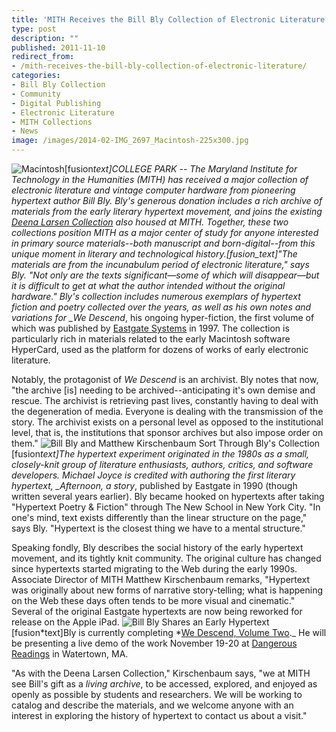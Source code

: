 ```yaml
---
title: 'MITH Receives the Bill Bly Collection of Electronic Literature'
type: post
description: ""
published: 2011-11-10
redirect_from: 
- /mith-receives-the-bill-bly-collection-of-electronic-literature/
categories:
- Bill Bly Collection
- Community
- Digital Publishing
- Electronic Literature
- MITH Collections
- News
image: /images/2014-02-IMG_2697_Macintosh-225x300.jpg
---
```

![Macintosh](/images/2014-02-IMG_2697_Macintosh-225x300.jpg)\[fusion*text]COLLEGE PARK -- The Maryland Institute for Technology in the Humanities (MITH) has received a major collection of electronic literature and vintage computer hardware from pioneering hypertext author Bill Bly. Bly's generous donation includes a rich archive of materials from the early literary hypertext movement, and joins the existing [Deena Larsen Collection](http://mith.umd.edu/larsen/) also housed at MITH. Together, these two collections position MITH as a major center of study for anyone interested in primary source materials--both manuscript and born-digital--from this unique moment in literary and technological history.\[fusion_text]"The materials are from the incunabulum period of electronic literature," says Bly. "Not only are the texts significant—some of which will disappear—but it is difficult to get at what the author intended without the original hardware." Bly's collection includes numerous exemplars of hypertext fiction and poetry collected over the years, as well as his own notes and variations for \_We Descend*, his ongoing hyper-fiction, the first volume of which was published by [Eastgate Systems](http://www.eastgate.com/) in 1997. The collection is particularly rich in materials related to the early Macintosh software HyperCard, used as the platform for dozens of works of early electronic literature.

Notably, the protagonist of _We Descend_ is an archivist. Bly notes that now, "the archive \[is] needing to be archived--anticipating it's own demise and rescue. The archivist is retrieving past lives, constantly having to deal with the degeneration of media. Everyone is dealing with the transmission of the story. The archivist exists on a personal level as opposed to the institutional level, that is, the institutions that sponsor archives but also impose order on them." ![Bill Bly and Matthew Kirschenbaum Sort Through Bly's Collection](/images/2014-02-IMG_2698_BB-225x300.jpg)\[fusion*text]The hypertext experiment originated in the 1980s as a small, closely-knit group of literature enthusiasts, authors, critics, and software developers. Michael Joyce is credited with authoring the first literary hypertext, \_Afternoon, a story*, published by Eastgate in 1990 (though written several years earlier). Bly became hooked on hypertexts after taking "Hypertext Poetry & Fiction" through The New School in New York City. "In one's mind, text exists differently than the linear structure on the page," says Bly. "Hypertext is the closest thing we have to a mental structure."

Speaking fondly, Bly describes the social history of the early hypertext movement, and its tightly knit community. The original culture has changed since hypertexts started migrating to the Web during the early 1990s. Associate Director of MITH Matthew Kirschenbaum remarks, "Hypertext was originally about new forms of narrative story-telling; what is happening on the Web these days often tends to be more visual and cinematic." Several of the original Eastgate hypertexts are now being reworked for release on the Apple iPad. ![Bill Bly Shares an Early Hypertext](/images/2014-02-IMG_2686_Bly-225x300.jpg)\[fusion*text]Bly is currently completing *[We Descend, Volume Two](http://www.wedescend.com/).\_ He will be presenting a live demo of the work November 19-20 at [Dangerous Readings](http://www.eastgate.com/DangerousReadings/) in Watertown, MA.

"As with the Deena Larsen Collection," Kirschenbaum says, "we at MITH see Bill's gift as a _living archive_, to be accessed, explored, and enjoyed as openly as possible by students and researchers. We will be working to catalog and describe the materials, and we welcome anyone with an interest in exploring the history of hypertext to contact us about a visit."
